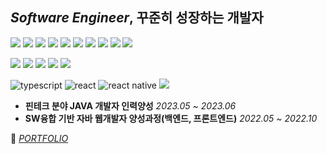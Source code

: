 ## *Software Engineer*, 꾸준히 성장하는 개발자
![](https://img.shields.io/badge/-SpringBoot-6DB33F?&logo=SpringBoot&logoColor=white)
![](https://img.shields.io/badge/-Thymeleaf-005F0F?&logo=Thymeleaf&logoColor=white)
![](https://img.shields.io/badge/-ApacheMaven-C71A36?&logo=ApacheMaven&logoColor=white)
![](https://img.shields.io/badge/-Oracle-F80000?&logo=Oracle&logoColor=white)
![](https://img.shields.io/badge/-jQuery-0769AD?&logo=jQuery&logoColor=white)
![](https://img.shields.io/badge/-MariaDB-003545?&logo=MariaDB&logoColor=white)
![](https://img.shields.io/badge/-JavaScript-F7DF1E?&logo=JavaScript&logoColor=black)
![](https://img.shields.io/badge/-ApacheTomcat-F8DC75?&logo=ApacheTomcat&logoColor=black)
![](https://img.shields.io/badge/-CSS3-1572B6?&logo=CSS3&logoColor=white)
![](https://img.shields.io/badge/-HTML5-E34F26?&logo=HTML5&logoColor=white)

![](https://img.shields.io/badge/-EclipseIDE-2C2255?&logo=EclipseIDE&logoColor=white)
![](https://img.shields.io/badge/-Spring-6DB33F?&logo=Spring&logoColor=white)
![](https://img.shields.io/badge/-IntellijIDEA-000000?&logo=IntellijIDEA&logoColor=white)
![](https://img.shields.io/badge/-Slack-4A154B?&logo=Slack&logoColor=white)
![](https://img.shields.io/badge/-Jira-0052CC?&logo=Jira&logoColor=white)




![typescript](https://img.shields.io/badge/typescript-007acc?logo=typescript&logoColor=white)
![react](https://img.shields.io/badge/-React-61DAFB?logo=react&logoColor=white)
![react native](https://img.shields.io/badge/-React%20Native-61DAFB?logo=react&logoColor=white)
![](https://img.shields.io/badge/-Storybook-FF4785?&logo=Storybook&logoColor=white)



* **핀테크 분야 JAVA 개발자 인력양성** <I>2023.05 ~ 2023.06</I> 
* **SW융합 기반 자바 웹개발자 양성과정(백엔드, 프론트엔드)** <I>2022.05 ~ 2022.10</I>






  
🌱  <I>[PORTFOLIO](https://resisted-midnight-cee.notion.site/Lee-Jung-Hyun-a8cef2fea3764454b14f2afed8afc041?pvs=4)</I>      
 




